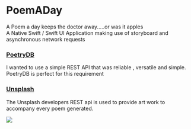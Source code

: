 # PoemADay
A Poem a day keeps the doctor away.....or was it apples
<br>
A Native Swift / Swift UI Application making use of storyboard and asynchronous network requests

### [PoetryDB](https://poetrydb.org/)
I wanted to use a simple REST API that was reliable , versatile and simple. PoetryDB is perfect for this requirement

### [Unsplash](https://unsplash.com/developers)
The Unsplash developers REST api is used to provide art work to accompany every poem generated.


<img src="https://i.imgur.com/z4dQShD.mp4">

